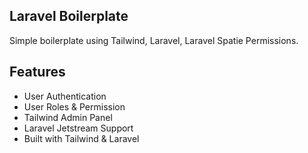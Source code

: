 ## Laravel Boilerplate
Simple boilerplate using Tailwind, Laravel, Laravel Spatie Permissions. 

## Features
- User Authentication
- User Roles & Permission
- Tailwind Admin Panel
- Laravel Jetstream Support
- Built with Tailwind & Laravel
